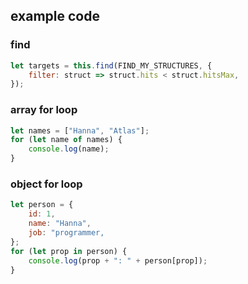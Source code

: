 ## example code

### find

```javascript
let targets = this.find(FIND_MY_STRUCTURES, {
    filter: struct => struct.hits < struct.hitsMax,
});
```

### array for loop

```javascript
let names = ["Hanna", "Atlas"];
for (let name of names) {
    console.log(name);
}
```

### object for loop

```javascript
let person = {
    id: 1,
    name: "Hanna",
    job: "programmer,
};
for (let prop in person) {
    console.log(prop + ": " + person[prop]);
}
```
